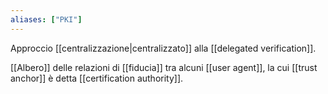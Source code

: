 ```yaml
---
aliases: ["PKI"]
---
```


Approccio [[centralizzazione|centralizzato]] alla [[delegated verification]].

[[Albero]] delle relazioni di [[fiducia]] tra alcuni [[user agent]], la cui [[trust anchor]] è detta [[certification authority]].
